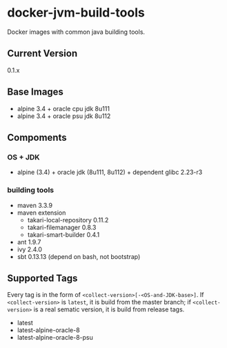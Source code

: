 # docker-jvm-build-tools
Docker images with common java building tools.

Current Version
--
0.1.x

Base Images
--

- alpine 3.4 + oracle cpu jdk 8u111
- alpine 3.4 + oracle psu jdk 8u112

Compoments
--

### OS + JDK
- alpine (3.4) + oracle jdk (8u111, 8u112) + dependent glibc 2.23-r3

### building tools
- maven 3.3.9
- maven extension
  - takari-local-repository 0.11.2
  - takari-filemanager 0.8.3
  - takari-smart-builder 0.4.1
- ant 1.9.7
- ivy 2.4.0
- sbt 0.13.13 (depend on bash, not bootstrap)

Supported Tags
--

Every tag is in the form of  `<collect-version>[-<OS-and-JDK-base>]`. If `<collect-version>` is `latest`,
it is build from the master branch; if `<collect-version>` is a real sematic version,
it is build from release tags.

- latest
- latest-alpine-oracle-8
- latest-alpine-oracle-8-psu
